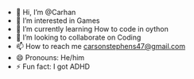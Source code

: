 - 👋 Hi, I’m @Carhan
- 👀 I’m interested in Games
- 🌱 I’m currently learning How to code in oython
- 💞️ I’m looking to collaborate on Coding
- 📫 How to reach me carsonstephens47@gmail.com
- 😄 Pronouns: He/him
- ⚡ Fun fact: I got ADHD

<!---
Carhand/Carhand is a ✨ special ✨ repository because its `README.md` (this file) appears on your GitHub profile.
You can click the Preview link to take a look at your changes.
--->
